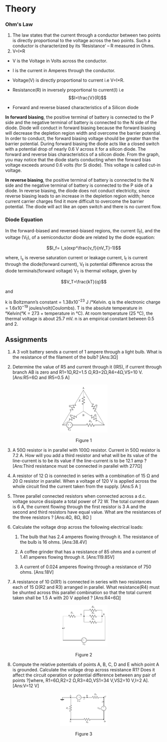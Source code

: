 # Theory


### Ohm's Law

1. The law states that the current through a conductor between two points is directly proportional to the voltage across the two points. Such a conductor is characterized by its ‘Resistance’ – R measured in Ohms.
2. V=I×R
- V is the Voltage in Volts across the conductor.
- I is the current in Amperes through the conductor.
- Voltage(V) is directly proportional to current i.e V=I×R.
- Resistance(R) in inversely proportional to current(I) i.e $$I=\frac{V}{R}$$

- Forward and reverse biased characteristics of a Silicon diode

**In forward biasing**, the positive terminal of battery is connected to the P side and the negative terminal of battery is connected to the N side of the diode. Diode will conduct in forward biasing because the forward biasing will decrease the depletion region width and overcome the barrier potential. In order to conduct, the forward biasing voltage should be greater than the barrier potential. During forward biasing the diode acts like a closed switch with a potential drop of nearly 0.6 V across it for a silicon diode. The forward and reverse bias characteristics of a silicon diode. From the graph, you may notice that the diode starts conducting when the forward bias voltage exceeds around 0.6 volts (for Si diode). This voltage is called cut-in voltage.


**In reverse biasing**, the positive terminal of battery is connected to the N side and the negative terminal of battery is connected to the P side of a diode. In reverse biasing, the diode does not conduct electricity, since reverse biasing leads to an increase in the depletion region width; hence current carrier charges find it more difficult to overcome the barrier potential. The diode will act like an open switch and there is no current flow.

### Diode Equation

In the forward-biased and reversed-biased regions, the current (I<sub>f</sub>), and the voltage (V<sub>f</sub>), of a semiconductor diode are related by the diode equation:

$$I_f= I_s(exp^\frac{v_f}{nV_T}-1)$$

where,
I<sub>s</sub> is reverse saturation current or leakage current,
I<sub>f</sub> is current through the diode(forward current),
V<sub>f</sub> is potential difference across the diode terminals(forward voltage)
V<sub>T</sub> is thermal voltage, given by

$$V_T=\frac{kT}{q}$$

and 

k is Boltzmann’s constant = 1.38x10<sup>−23</sup> J /°Kelvin.
q is the electronic charge = 1.6x10<sup>−19</sup> joules/volt(Coulombs).
T is the absolute temperature in °Kelvin(°K = 273 + temperature in °C).
At room temperature (25 °C), the thermal voltage is about 25.7 mV.
n is an empirical constant between 0.5 and 2.


## Assignments

1. A 3 volt battery sends a current of 1 ampere through a light bulb. What is the resistance of the filament of the bulb?
    [Ans:3Ω]


2.  Determine the value of R5 and current through it (IR5), if current through branch AB is zero and R1=1Ω,R2=1.5 Ω,R3=2Ω,R4=4Ω,VS=10 V.
[Ans:R5=6Ω and IR5=0.5 A]

<div align="center">
<img src="images/ohmsassgn1.png" width="30%">
<p>Figure 1  </p>
</div>

3. A 50Ω resistor is in parallel with 100Ω resistor. Current in 50Ω resistor is 7.2 A. How will you add a third resistor and what will be its value of the line-current is to be its value if the line-current is to be 12.1 amp ?
[Ans:Third resistance must be connected in parallel with 277Ω]

4. A resistor of 12 Ω is connected in series with a combination of 15 Ω and 20 Ω resistor in parallel. When a voltage of 120 V is applied across the whole circuit find the current taken from the supply.
[Ans:5 A ]

5. Three parallel connected resistors when connected across a d.c. voltage source dissipate a total power of 72 W. The total current drawn is 6 A, the current flowing through the first resistor is 3 A and the second and third resistors have equal value. What are the resistances of the three resistors ?
[Ans:4Ω, 8Ω, 8Ω ]

6. Calculate the voltage drop across the following electrical loads:
    1. The bulb that has 2.4 amperes flowing through it. The resistance of the bulb is 16 ohms.
[Ans:38.4V]

    2. A coffee grinder that has a resistance of 85 ohms and a current of 1.41 amperes flowing through it.
[Ans:119.85V]

     3. A current of 0.024 amperes flowing through a resistance of 750 ohms.
[Ans:18V]

7. A resistance of 10 Ω(R1) is connected in series with two resistances each of 15 Ω(R2 and R3) arranged in parallel. What resistance(R4) must be shunted across this parallel combination so that the total current taken shall be 1.5 A with 20 V applied ?
[Ans:R4=6Ω]

<div align="center">
<img src="images/ohmsassgn2.png" width="30%">
<p>Figure 2  </p>
</div>

8. Compute the relative potentials of points A, B, C, D and E which point A is grounded. Calculate the voltage drop across resistance R1? Does it affect the circuit operation or potential difference between any pair of points ?[where, R1=6Ω,R2=2 Ω,R3=4Ω,VS1=34 V,VS2=10 V,I=2 A].
[Ans:V=12 V]

<div align="center">
<img src="images/ohmsassgn3.png" width="30%">
<p>Figure 3  </p>
</div>


